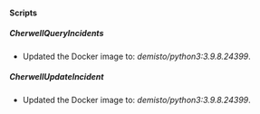 
#### Scripts
##### CherwellQueryIncidents
- Updated the Docker image to: *demisto/python3:3.9.8.24399*.
##### CherwellUpdateIncident
- Updated the Docker image to: *demisto/python3:3.9.8.24399*.